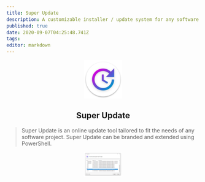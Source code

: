 ```yaml
---
title: Super Update
description: A customizable installer / update system for any software project.
published: true
date: 2020-09-07T04:25:48.741Z
tags: 
editor: markdown
---
```


<p align="center">
	<img width="100" src="/assets/software/supersuite/superupdate/logo.svg"/>
</p>
<h2 align="center">Super Update</h2>

> Super Update is an online update tool tailored to fit the needs of any software project. Super Update can be branded and extended using PowerShell.

<p align="center">
	<img width="100" src="/assets/software/supersuite/superupdate/mainpage.png"/>
</p>